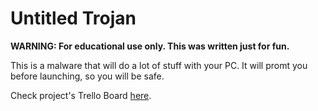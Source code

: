 # Untitled Trojan

**WARNING: For educational use only. This was written just for fun.**

This is a malware that will do a lot of stuff with your PC.
It will promt you before launching, so you will be safe.

Check project's Trello Board [here](https://trello.com/b/FDuJz3OW/untitled-trojan).